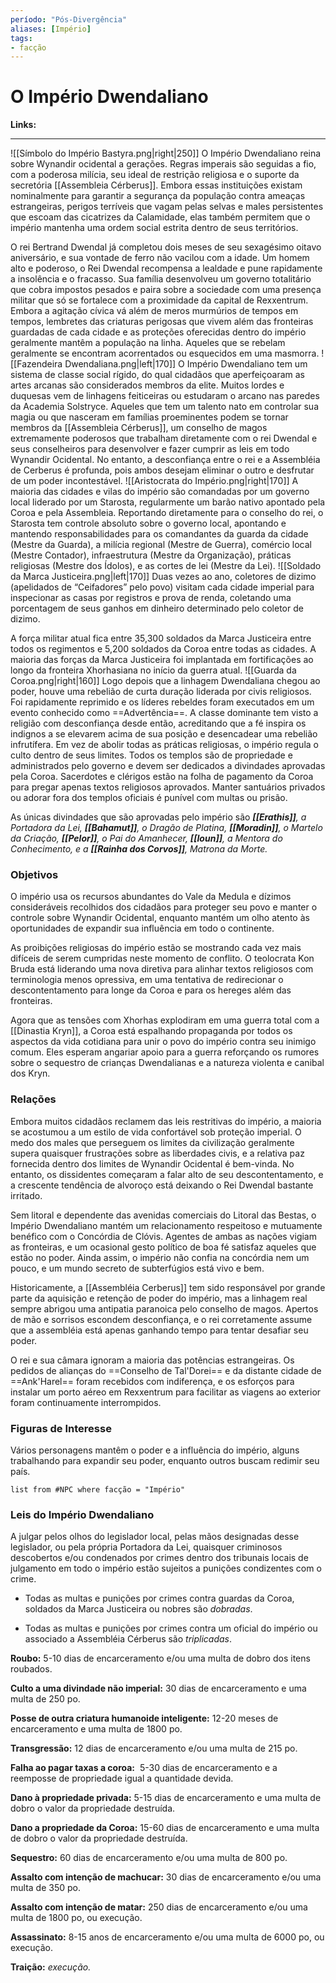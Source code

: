 ```yaml
---
período: "Pós-Divergência"
aliases: [Império]
tags:
- facção
---
```

# **O Império Dwendaliano**
**Links:**

---
![[Símbolo do Império Bastyra.png|right|250]]
O Império Dwendaliano reina sobre Wynandir ocidental a gerações. Regras imperais são seguidas a fio, com a poderosa milícia, seu ideal de restrição religiosa e o suporte da secretória [[Assembleia Cérberus]]. Embora essas instituições existam nominalmente para garantir a segurança da população contra ameaças estrangeiras, perigos terríveis que vagam pelas selvas e males persistentes que escoam das cicatrizes da Calamidade, elas também permitem que o império mantenha uma ordem social estrita dentro de seus territórios.

O rei Bertrand Dwendal já completou dois meses de seu sexagésimo oitavo aniversário, e sua vontade de ferro não vacilou com a idade. Um homem alto e poderoso, o Rei Dwendal recompensa a lealdade e pune rapidamente a insolência e o fracasso. Sua família desenvolveu um governo totalitário que cobra impostos pesados e paira sobre a sociedade com uma presença militar que só se fortalece com a proximidade da capital de Rexxentrum. Embora a agitação cívica vá além de meros murmúrios de tempos em tempos, lembretes das criaturas perigosas que vivem além das fronteiras guardadas de cada cidade e as proteções oferecidas dentro do império geralmente mantêm a população na linha. Aqueles que se rebelam geralmente se encontram acorrentados ou esquecidos em uma masmorra.
![[Fazendeira Dwendaliana.png|left|170]]
O Império Dwendaliano tem um sistema de classe social rígido, do qual cidadãos que aperfeiçoaram as artes arcanas são considerados membros da elite. Muitos lordes e duquesas vem de linhagens feiticeiras ou estudaram o arcano nas paredes da Academia Solstryce. Aqueles que tem um talento nato em controlar sua magia ou que nasceram em famílias proeminentes podem se tornar membros da [[Assembleia Cérberus]], um conselho de magos extremamente poderosos que trabalham diretamente com o rei Dwendal e seus conselheiros para desenvolver e fazer cumprir as leis em todo Wynandir Ocidental. No entanto, a desconfiança entre o rei e a Assembléia de Cerberus é profunda, pois ambos desejam eliminar o outro e desfrutar de um poder incontestável.
![[Aristocrata do Império.png|right|170]]
A maioria das cidades e vilas do império são comandadas por um governo local liderado por um Starosta, regularmente um barão nativo apontado pela Coroa e pela Assembleia. Reportando diretamente para o conselho do rei, o Starosta tem controle absoluto sobre o governo local, apontando e mantendo responsabilidades para os comandantes da guarda da cidade (Mestre da Guarda), a milícia regional (Mestre de Guerra), comércio local (Mestre Contador), infraestrutura (Mestre da Organização), práticas religiosas (Mestre dos Ídolos), e as cortes de lei (Mestre da Lei).
![[Soldado da Marca Justiceira.png|left|170]]
Duas vezes ao ano, coletores de dizimo (apelidados de “Ceifadores” pelo povo) visitam cada cidade imperial para inspecionar as casas por registros e prova de renda, coletando uma porcentagem de seus ganhos em dinheiro determinado pelo coletor de dizimo.

A força militar atual fica entre 35,300 soldados da Marca Justiceira entre todos os regimentos e 5,200 soldados da Coroa entre todas as cidades. A maioria das forças da Marca Justiceira foi implantada em fortificações ao longo da fronteira Xhorhasiana no início da guerra atual.
![[Guarda da Coroa.png|right|160]]
Logo depois que a linhagem Dwendaliana chegou ao poder, houve uma rebelião de curta duração liderada por civis religiosos. Foi rapidamente reprimido e os líderes rebeldes foram executados em um evento conhecido como ==Advertência==. A classe dominante tem visto a religião com desconfiança desde então, acreditando que a fé inspira os indignos a se elevarem acima de sua posição e desencadear uma rebelião infrutífera. Em vez de abolir todas as práticas religiosas, o império regula o culto dentro de seus limites. Todos os templos são de propriedade e administrados pelo governo e devem ser dedicados a divindades aprovadas pela Coroa. Sacerdotes e clérigos estão na folha de pagamento da Coroa para pregar apenas textos religiosos aprovados. Manter santuários privados ou adorar fora dos templos oficiais é punível com multas ou prisão. 

As únicas divindades que são aprovadas pelo império são _**[[Erathis]]**, a Portadora da Lei, **[[Bahamut]]**, o Dragão de Platina, **[[Moradin]]**, o Martelo da Criação, **[[Pelor]]**, o Pai do Amanhecer, **[[Ioun]]**, a Mentora do Conhecimento, e a **[[Rainha dos Corvos]]**, Matrona da Morte._

### **Objetivos**
O império usa os recursos abundantes do Vale da Medula e dízimos consideráveis recolhidos dos cidadãos para proteger seu povo e manter o controle sobre Wynandir Ocidental, enquanto mantém um olho atento às oportunidades de expandir sua influência em todo o continente. 

As proibições religiosas do império estão se mostrando cada vez mais difíceis de serem cumpridas neste momento de conflito. O teolocrata Kon Bruda está liderando uma nova diretiva para alinhar textos religiosos com terminologia menos opressiva, em uma tentativa de redirecionar o descontentamento para longe da Coroa e para os hereges além das fronteiras.

Agora que as tensões com Xhorhas explodiram em uma guerra total com a [[Dinastia Kryn]], a Coroa está espalhando propaganda por todos os aspectos da vida cotidiana para unir o povo do império contra seu inimigo comum. Eles esperam angariar apoio para a guerra reforçando os rumores sobre o sequestro de crianças Dwendalianas e a natureza violenta e canibal dos Kryn.

### **Relações**
Embora muitos cidadãos reclamem das leis restritivas do império, a maioria se acostumou a um estilo de vida confortável sob proteção imperial. O medo dos males que perseguem os limites da civilização geralmente supera quaisquer frustrações sobre as liberdades civis, e a relativa paz fornecida dentro dos limites de Wynandir Ocidental é bem-vinda. No entanto, os dissidentes começaram a falar alto de seu descontentamento, e a crescente tendência de alvoroço está deixando o Rei Dwendal bastante irritado. 

Sem litoral e dependente das avenidas comerciais do Litoral das Bestas, o Império Dwendaliano mantém um relacionamento respeitoso e mutuamente benéfico com o Concórdia de Clóvis. Agentes de ambas as nações vigiam as fronteiras, e um ocasional gesto político de boa fé satisfaz aqueles que estão no poder. Ainda assim, o império não confia na concórdia nem um pouco, e um mundo secreto de subterfúgios está vivo e bem.

Historicamente, a [[Assembléia Cerberus]] tem sido responsável por grande parte da aquisição e retenção de poder do império, mas a linhagem real sempre abrigou uma antipatia paranoica pelo conselho de magos. Apertos de mão e sorrisos escondem desconfiança, e o rei corretamente assume que a assembléia está apenas ganhando tempo para tentar desafiar seu poder.

O rei e sua câmara ignoram a maioria das potências estrangeiras. Os pedidos de alianças do ==Conselho de Tal'Dorei== e da distante cidade de ==Ank'Harel== foram recebidos com indiferença, e os esforços para instalar um porto aéreo em Rexxentrum para facilitar as viagens ao exterior foram continuamente interrompidos.

### **Figuras de Interesse**
Vários personagens mantêm o poder e a influência do império, alguns trabalhando para expandir seu poder, enquanto outros buscam redimir seu país.

``` dataview
list from #NPC where facção = "Império"
```

### **Leis do Império Dwendaliano**
A julgar pelos olhos do legislador local, pelas mãos designadas desse legislador, ou pela própria Portadora da Lei, quaisquer criminosos descobertos e/ou condenados por crimes dentro dos tribunais locais de julgamento em todo o império estão sujeitos a punições condizentes com o crime.

- Todas as multas e punições por crimes contra guardas da Coroa, soldados da Marca Justiceira ou nobres são *dobradas*. 

- Todas as multas e punições por crimes contra um oficial do império ou associado a Assembléia Cérberus são *triplicadas*.

**Roubo:** 5-10 dias de encarceramento e/ou uma multa de dobro dos itens roubados.

**Culto a uma divindade não imperial:** 30 dias de encarceramento e uma multa de 250 po.

**Posse de outra criatura humanoide inteligente:** 12-20 meses de encarceramento e uma multa de 1800 po.

**Transgressão:** 12 dias de encarceramento e/ou uma multa de 215 po.

**Falha ao pagar taxas a coroa:**  5-30 dias de encarceramento e a reemposse de propriedade igual a quantidade devida.

**Dano à propriedade privada:** 5-15 dias de encarceramento e uma multa de dobro o valor da propriedade destruída.

**Dano a propriedade da Coroa:** 15-60 dias de encarceramento e uma multa de dobro o valor da propriedade destruída.

**Sequestro:** 60 dias de encarceramento e/ou uma multa de 800 po.

**Assalto com intenção de machucar:** 30 dias de encarceramento e/ou uma multa de 350 po.

**Assalto com intenção de matar:** 250 dias de encarceramento e/ou uma multa de 1800 po, ou execução.

**Assassinato:** 8-15 anos de encarceramento e/ou uma multa de 6000 po, ou execução.

**Traição:** _execução._